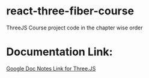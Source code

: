 # react-three-fiber-course

ThreeJS Course project code in the chapter wise order

# Documentation Link:

[Google Doc Notes Link for Three.JS](https://docs.google.com/document/d/1cbYKzyJrq4JqL8Tk5rjSDGIttiwAn5cZaFUe6CwkDX0/edit#heading=h.bjqnsysl2k3s)
